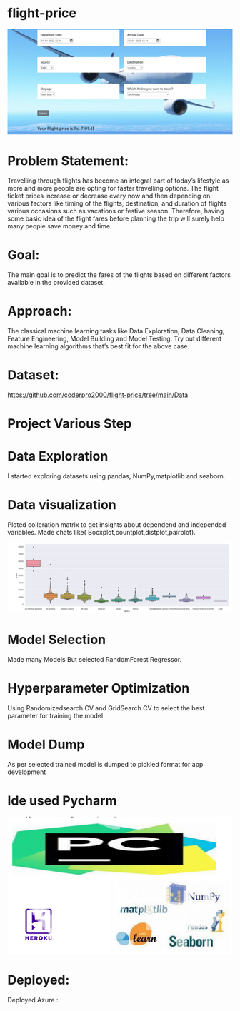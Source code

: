 # flight-price
![](https://github.com/coderpro2000/flight-price/blob/main/Docs/de.png)

# Problem Statement:
Travelling through flights has become an integral part of today’s lifestyle as more and more people are opting for faster travelling options. The flight ticket prices increase or decrease every now and then depending on various factors like timing of the flights, destination, and duration of flights various occasions such as vacations or festive season. Therefore, having some basic idea of the flight fares before planning the trip will surely help many people save money and time.

# Goal:
The main goal is to predict the fares of the flights based on different factors available in the provided dataset.

# Approach:
The classical machine learning tasks like Data Exploration, Data Cleaning, Feature Engineering, Model Building and Model Testing. Try out different machine learning algorithms that’s best fit for the above case.

# Dataset:

https://github.com/coderpro2000/flight-price/tree/main/Data

# Project Various Step

# Data Exploration
I started exploring datasets using pandas, NumPy,matplotlib and seaborn.


# Data visualization
Ploted colleration matrix to get insights about dependend and independed variables. Made chats like( Bocxplot,countplot,distplot,pairplot).

![](https://github.com/coderpro2000/flight-price/blob/main/Docs/vis.png)

# Model Selection
Made many Models But selected RandomForest Regressor.

# Hyperparameter Optimization
Using Randomizedsearch CV and GridSearch CV to select the best parameter for training the model

# Model Dump
As per selected trained model is dumped to pickled format for app development

# Ide used Pycharm
![](https://github.com/coderpro2000/flight-price/blob/main/Docs/soft.png)


# Deployed:
Deployed Azure : 




